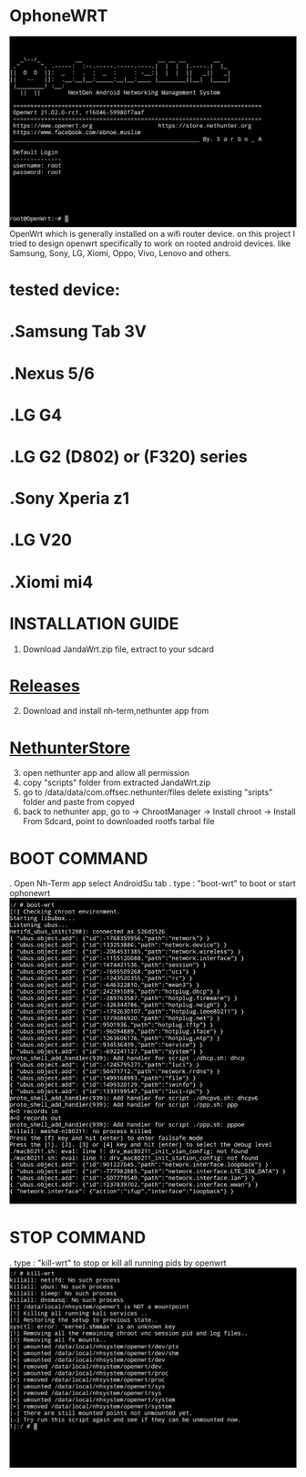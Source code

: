 # OphoneWRT
![screenshot](https://github.com/si-GILA/OphoneWRT/blob/750e8e535ac2bf462742bd78ee9a077525931e1b/pict/banner.jpg)
OpenWrt which is generally installed on a wifi router device.
on this project I tried to design openwrt specifically to work on rooted android devices.
like Samsung, Sony, LG, Xiomi, Oppo, Vivo, Lenovo and others.

# tested device:
# .Samsung Tab 3V
# .Nexus 5/6
# .LG G4
# .LG G2 (D802) or (F320) series
# .Sony Xperia z1
# .LG V20
# .Xiomi mi4

# INSTALLATION GUIDE
1. Download JandaWrt.zip file, extract to your sdcard

# [Releases](https://github.com/si-GILA/OphoneWRT/releases)

2. Download and install nh-term,nethunter app from

# [NethunterStore](http://store.nethunter.com)

3. open nethunter app and allow all permission
6. copy "scripts" folder from extracted JandaWrt.zip
7. go to /data/data/com.offsec.nethunter/files delete existing "sripts" folder and paste from copyed
8. back to nethunter app, go to -> ChrootManager -> Install chroot -> Install From Sdcard, point to downloaded rootfs tarbal file

# BOOT COMMAND
. Open Nh-Term app select AndroidSu tab
. type : "boot-wrt" to boot or start ophonewrt
![screenshot](https://github.com/si-GILA/OphoneWRT/blob/750e8e535ac2bf462742bd78ee9a077525931e1b/pict/bootcmd.jpg)
# STOP COMMAND
. type : "kill-wrt" to stop or kill all running pids by openwrt
![sreenshot](https://github.com/si-GILA/OphoneWRT/blob/750e8e535ac2bf462742bd78ee9a077525931e1b/pict/killcmd.jpg)
